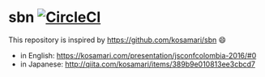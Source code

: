 # sbn [![CircleCI](https://circleci.com/gh/kenju/sbn.svg?style=svg)](https://circleci.com/gh/kenju/sbn)

This repository is inspired by https://github.com/kosamari/sbn :smile:

- in English: https://kosamari.com/presentation/jsconfcolombia-2016/#0
- in Japanese: http://qiita.com/kosamari/items/389b9e010813ee3cbcd7
